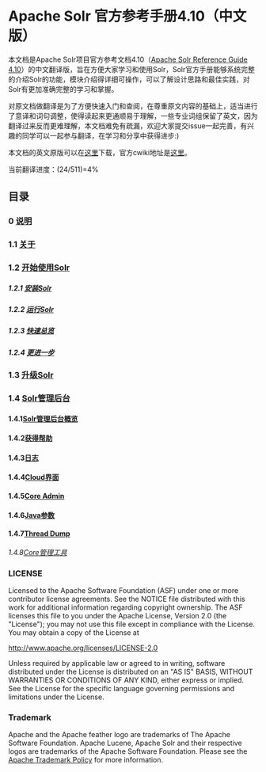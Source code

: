 # Apache Solr 官方参考手册4.10（中文版） #
本文档是Apache Solr项目官方参考文档4.10（[Apache Solr Reference Guide 4.10](http://archive.apache.org/dist/lucene/solr/ref-guide/apache-solr-ref-guide-4.10.pdf)）的中文翻译版，旨在方便大家学习和使用Solr，Solr官方手册能够系统完整的介绍Solr的功能，模块介绍得详细可操作，可以了解设计思路和最佳实践，对Solr有更加准确完整的学习和掌握。

对原文档做翻译是为了方便快速入门和查阅，在尊重原文内容的基础上，适当进行了意译和词句调整，使得读起来更通顺易于理解，一些专业词组保留了英文，因为翻译过来反而更难理解，本文档难免有疏漏，欢迎大家提交issue一起完善，有兴趣的同学可以一起参与翻译，在学习和分享中获得进步:)

本文档的英文原版可以在[这里](http://archive.apache.org/dist/lucene/solr/ref-guide/apache-solr-ref-guide-4.10.pdf)下载，官方cwiki地址是[这里](https://cwiki.apache.org/confluence/display/solr/Apache+Solr+Reference+Guide)。

当前翻译进度：(24/511)=4%


## 目录 ##

### 0 [说明](solr-ref-guide-zh/0-apache-solr-reference-guide.md) ###
### 1.1 [关于](solr-ref-guide-zh/1.1-about-this-guide.md) ###
### 1.2 [开始使用Solr](solr-ref-guide-zh/1.2.0-getting-started.md) ###
##### 1.2.1 [安装Solr](solr-ref-guide-zh/1.2.1-installing-solr.md) #####
##### 1.2.2 [运行Solr](solr-ref-guide-zh/1.2.2-running-solr.md) #####
##### 1.2.3 [快速总览](solr-ref-guide-zh/1.2.3-a-quick-overview.md) #####
##### 1.2.4 [更进一步](solr-ref-guide-zh/1.2.4-a-step-closer.md) #####
### 1.3 [升级Solr](solr-ref-guide-zh/1.3-upgrading-solr.md) ###
### 1.4 [Solr管理后台](solr-ref-guide-zh/1.4.0-using-the-solr-administration-user-interface.md) ####
#### 1.4.1[Solr管理后台概览](solr-ref-guide-zh/1.4.1-overview-of-the-solr-admin-ui.md) ####
#### 1.4.2[获得帮助](solr-ref-guide-zh/1.4.2-getting-assistance.md) ####
#### 1.4.3[日志](solr-ref-guide-zh/1.4.3-logging.md) ####
#### 1.4.4[Cloud界面](solr-ref-guide-zh/1.4.4-cloud-screens.md) ####
#### 1.4.5[Core Admin](solr-ref-guide-zh/1.4.5-core-admin.md) ####
#### 1.4.6[Java参数](solr-ref-guide-zh/1.4.6-java-properties.md) ####
#### 1.4.7[Thread Dump](solr-ref-guide-zh/1.4.7-thread-dump.md) ####

*1.4.8[Core管理工具](solr-ref-guide-zh/1.4.8.0-core-specific-tools.md)*

### LICENSE
Licensed to the Apache Software Foundation (ASF) under one or more contributor license agreements.  See the NOTICE file distributed with this work for additional information regarding copyright ownership.  The ASF licenses this file to you under the Apache License, Version 2.0 (the "License"); you may not use this file except in compliance with the License.  You may obtain a copy of the License at

http://www.apache.org/licenses/LICENSE-2.0

Unless required by applicable law or agreed to in writing, software distributed under the License is distributed on an "AS IS" BASIS, WITHOUT WARRANTIES OR CONDITIONS OF ANY KIND, either express or implied.  See the License for the specific language governing permissions and limitations under the License.

### Trademark
Apache and the Apache feather logo are trademarks of The Apache Software Foundation. Apache Lucene, Apache Solr and their respective logos are trademarks of the Apache Software Foundation. Please see the [Apache Trademark Policy](http://www.apache.org/foundation/marks/) for more information.
